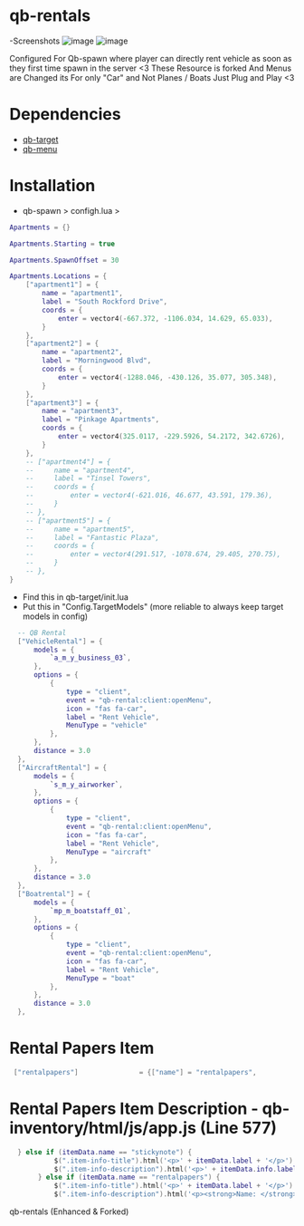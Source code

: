 # qb-rentals
-Screenshots
![image](https://user-images.githubusercontent.com/69292814/159167938-d4487811-f93d-4bc0-bf8f-7e2920921710.png)
![image](https://user-images.githubusercontent.com/69292814/159167964-c886494d-3f79-4845-8d6c-e2b0eb5189f8.png)


Configured For Qb-spawn 
where player can directly rent vehicle as soon as they first time spawn in the server <3
These Resource is forked And Menus are Changed  its For only "Car" and Not Planes / Boats
Just Plug and Play <3 

# Dependencies 
- [qb-target](https://github.com/BerkieBb/qb-target)
- [qb-menu](https://github.com/qbcore-framework/qb-menu)

# Installation
- qb-spawn > configh.lua >
```lua
Apartments = {}

Apartments.Starting = true

Apartments.SpawnOffset = 30

Apartments.Locations = {
    ["apartment1"] = {
        name = "apartment1",
        label = "South Rockford Drive",
        coords = {
            enter = vector4(-667.372, -1106.034, 14.629, 65.033),
        }
    },
    ["apartment2"] = {
        name = "apartment2",
        label = "Morningwood Blvd",
        coords = {
            enter = vector4(-1288.046, -430.126, 35.077, 305.348),
        }
    },
    ["apartment3"] = {
        name = "apartment3",
        label = "Pinkage Apartments",
        coords = {
            enter = vector4(325.0117, -229.5926, 54.2172, 342.6726),
        }
    },
    -- ["apartment4"] = {
    --     name = "apartment4",
    --     label = "Tinsel Towers",
    --     coords = {
    --         enter = vector4(-621.016, 46.677, 43.591, 179.36),
    --     }
    -- },
    -- ["apartment5"] = {
    --     name = "apartment5",
    --     label = "Fantastic Plaza",
    --     coords = {
    --         enter = vector4(291.517, -1078.674, 29.405, 270.75),
    --     }
    -- },
}
```

- Find this in qb-target/init.lua
- Put this in "Config.TargetModels" (more reliable to always keep target models in config)
```lua
  -- QB Rental
  ["VehicleRental"] = {
      models = {
          `a_m_y_business_03`,
      },
      options = {
          {
              type = "client",
              event = "qb-rental:client:openMenu",
              icon = "fas fa-car",
              label = "Rent Vehicle",
              MenuType = "vehicle"
          },
      },
      distance = 3.0
  },
  ["AircraftRental"] = {
      models = {
          `s_m_y_airworker`,
      },
      options = {
          {
              type = "client",
              event = "qb-rental:client:openMenu",
              icon = "fas fa-car",
              label = "Rent Vehicle",
              MenuType = "aircraft"
          },
      },
      distance = 3.0
  },
  ["Boatrental"] = {
      models = {
          `mp_m_boatstaff_01`,
      },
      options = {
          {
              type = "client",
              event = "qb-rental:client:openMenu",
              icon = "fas fa-car",
              label = "Rent Vehicle",
              MenuType = "boat"
          },
      },
      distance = 3.0
  },
  ```
 
# Rental Papers Item
 
 ```lua
  ["rentalpapers"]				 = {["name"] = "rentalpapers", 					["label"] = "Rental Papers", 			["weight"] = 0, 		["type"] = "item", 		["image"] = "rentalpapers.png", 		["unique"] = true, 		["useable"] = false, 	["shouldClose"] = false, 	["combinable"] = nil, 	["description"] = "Yea, this is my car i can prove it!"},
  ```
  # Rental Papers Item Description - qb-inventory/html/js/app.js (Line 577)
  
 ```lua
   } else if (itemData.name == "stickynote") {
            $(".item-info-title").html('<p>' + itemData.label + '</p>')
            $(".item-info-description").html('<p>' + itemData.info.label + '</p>');
        } else if (itemData.name == "rentalpapers") {
            $(".item-info-title").html('<p>' + itemData.label + '</p>')
            $(".item-info-description").html('<p><strong>Name: </strong><span>'+ itemData.info.firstname + '</span></p><p><strong>Last Name: </strong><span>'+ itemData.info.lastname+ '</span></p><p><strong>Plate: </strong><span>'+ itemData.info.plate + '<p><strong>Model: </strong><span>'+ itemData.info.model +'</span></p>');
```
qb-rentals (Enhanced & Forked)


